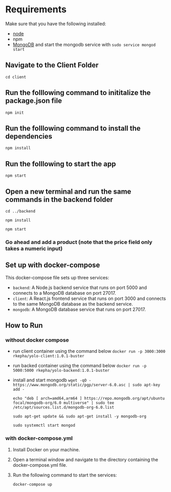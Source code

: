 # Requirements

Make sure that you have the following installed:

- [node](https://www.digitalocean.com/community/tutorials/how-to-install-node-js-on-ubuntu-18-04)
- npm
- [MongoDB](https://docs.mongodb.com/manual/tutorial/install-mongodb-on-ubuntu/) and start the mongodb service with `sudo service mongod start`

## Navigate to the Client Folder

`cd client`

## Run the folllowing command to inititalize the package.json file

`npm init`

## Run the folllowing command to install the dependencies

`npm install`

## Run the folllowing to start the app

`npm start`

## Open a new terminal and run the same commands in the backend folder

`cd ../backend`

`npm install`

`npm start`

### Go ahead and add a product (note that the price field only takes a numeric input)

## Set up with docker-compose

This docker-compose file sets up three services:

- `backend`: A Node.js backend service that runs on port 5000 and connects to a MongoDB database on port 27017.
- `client`: A React.js frontend service that runs on port 3000 and connects to the same MongoDB database as the backend service.
- `mongodb`: A MongoDB database service that runs on port 27017.

## How to Run

### without docker compose

- run client container using the command below
  `docker run -p 3000:3000 rkepha/yolo-client:1.0.1-buster`

- run backed container using the command below
  `docker run -p 5000:5000 rkepha/yolo-backend:1.0.1-buster`
- install and start mongodb
  `wget -qO - https://www.mongodb.org/static/pgp/server-6.0.asc | sudo apt-key add -`

  `echo "deb [ arch=amd64,arm64 ] https://repo.mongodb.org/apt/ubuntu focal/mongodb-org/6.0 multiverse" | sudo tee /etc/apt/sources.list.d/mongodb-org-6.0.list`

  `sudo apt-get update && sudo apt-get install -y mongodb-org`

  `sudo systemctl start mongod`

### with docker-compose.yml

1. Install Docker on your machine.
2. Open a terminal window and navigate to the directory containing the docker-compose.yml file.
3. Run the following command to start the services:

   `docker-compose up`
